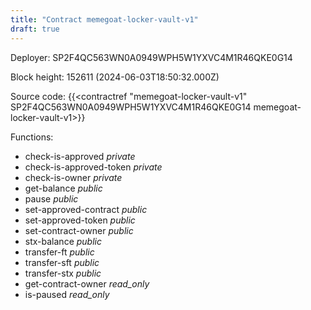 ```yaml
---
title: "Contract memegoat-locker-vault-v1"
draft: true
---
```

Deployer: SP2F4QC563WN0A0949WPH5W1YXVC4M1R46QKE0G14


 



Block height: 152611 (2024-06-03T18:50:32.000Z)

Source code: {{<contractref "memegoat-locker-vault-v1" SP2F4QC563WN0A0949WPH5W1YXVC4M1R46QKE0G14 memegoat-locker-vault-v1>}}

Functions:

* check-is-approved _private_
* check-is-approved-token _private_
* check-is-owner _private_
* get-balance _public_
* pause _public_
* set-approved-contract _public_
* set-approved-token _public_
* set-contract-owner _public_
* stx-balance _public_
* transfer-ft _public_
* transfer-sft _public_
* transfer-stx _public_
* get-contract-owner _read_only_
* is-paused _read_only_
